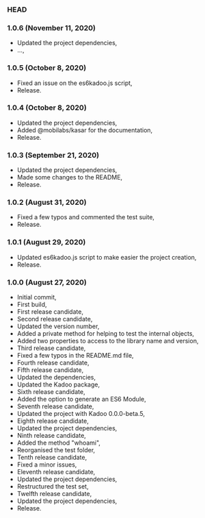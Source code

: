 ### HEAD

### 1.0.6 (November 11, 2020)

  * Updated the project dependencies,
  * ...,


### 1.0.5 (October 8, 2020)

  * Fixed an issue on the es6kadoo.js script,
  * Release.


### 1.0.4 (October 8, 2020)

  * Updated the project dependencies,
  * Added @mobilabs/kasar for the documentation,
  * Release.


### 1.0.3 (September 21, 2020)

  * Updated the project dependencies,
  * Made some changes to the README,
  * Release.


### 1.0.2 (August 31, 2020)

  * Fixed a few typos and commented the test suite,
  * Release.


### 1.0.1 (August 29, 2020)

  * Updated es6kadoo.js script to make easier the project creation,
  * Release.


### 1.0.0 (August 27, 2020)

  * Initial commit,
  * First build,
  * First release candidate,
  * Second release candidate,
  * Updated the version number,
  * Added a private method for helping to test the internal objects,
  * Added two properties to access to the library name and version,
  * Third release candidate,
  * Fixed a few typos in the README.md file,
  * Fourth release candidate,
  * Fifth release candidate,
  * Updated the dependencies,
  * Updated the Kadoo package,
  * Sixth release candidate,
  * Added the option to generate an ES6 Module,
  * Seventh release candidate,
  * Updated the project with Kadoo 0.0.0-beta.5,
  * Eighth release candidate,
  * Updated the project dependencies,
  * Ninth release candidate,
  * Added the method "whoami",
  * Reorganised the test folder,
  * Tenth release candidate,
  * Fixed a minor issues,
  * Eleventh release candidate,
  * Updated the project dependencies,
  * Restructured the test set,
  * Twelfth release candidate,
  * Updated the project dependencies,
  * Release.
